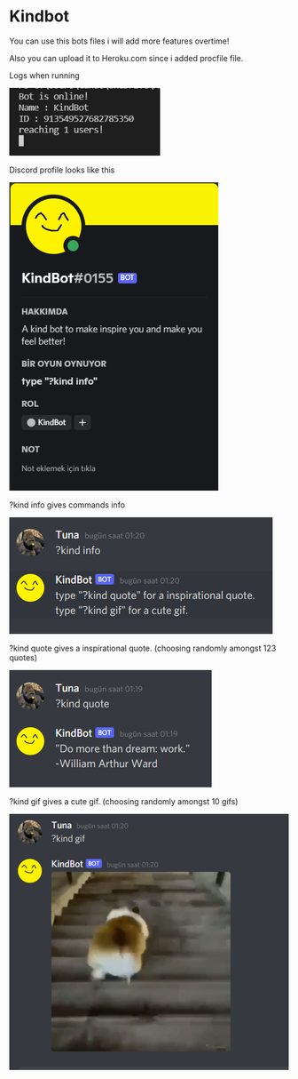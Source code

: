 # Kindbot
You can use this bots files i will add more features overtime!

Also you can upload it to Heroku.com since i added procfile file.




Logs when running

![Ek Açıklama](https://github.com/TunaCuma/KindBot/blob/main/screenshots/Ekran%20g%C3%B6r%C3%BCnt%C3%BCs%C3%BC%202021-11-26%20011819.png)

Discord profile looks like this

![Ek Açıklama](https://github.com/TunaCuma/KindBot/blob/main/screenshots/Ekran%20g%C3%B6r%C3%BCnt%C3%BCs%C3%BC%202021-11-26%20011939.png)

?kind info gives commands info

![alt text](https://github.com/TunaCuma/KindBot/blob/main/screenshots/Ekran%20g%C3%B6r%C3%BCnt%C3%BCs%C3%BC%202021-11-26%20012021.png)

?kind quote gives a inspirational quote. (choosing randomly amongst 123 quotes)

![alt text](https://github.com/TunaCuma/KindBot/blob/main/screenshots/Ekran%20g%C3%B6r%C3%BCnt%C3%BCs%C3%BC%202021-11-26%20012003.png)

?kind gif gives a cute gif. (choosing randomly amongst 10 gifs)

![alt text](https://github.com/TunaCuma/KindBot/blob/main/screenshots/Ekran%20g%C3%B6r%C3%BCnt%C3%BCs%C3%BC%202021-11-26%20012046.png)


